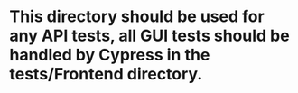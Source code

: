 # This directory should be used for any API tests, all GUI tests should be handled by Cypress in the tests/Frontend directory.

